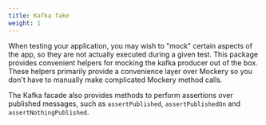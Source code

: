 ```yaml
---
title: Kafka fake
weight: 1
---
```


When testing your application, you may wish to "mock" certain aspects of the app, so they are not actually executed during a given test.
This package provides convenient helpers for mocking the kafka producer out of the box. These helpers primarily provide a convenience layer over Mockery
so you don't have to manually make complicated Mockery method calls.

The Kafka facade also provides methods to perform assertions over published messages, such as `assertPublished`, `assertPublishedOn` and `assertNothingPublished`.

